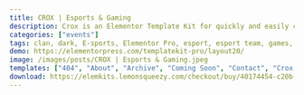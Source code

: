```yaml
---
title: CROX | Esports & Gaming
description: Crox is an Elementor Template Kit for quickly and easily creating websites for your business using the Elementor Page Builder plugin for WordPress. This kit has been optimized for use with the free Hello Elementor theme but may be used with most themes that support Elementor.
categories: ["events"]
tags: clan, dark, E-sports, Elementor Pro, esport, esport team, games, gaming, guild, red, sport, team, wordpress template
demo: https://elementorpress.com/templatekit-pro/layout20/
image: /images/posts/CROX | Esports & Gaming.jpeg
templates: ["404", "About", "Archive", "Coming Soon", "Contact", "Crox Games Tab 1", "Crox Games Tab 2", "Faq", "Footer 01", "Gallery", "Games", "Global", "Header 01", "Home", "Match Detail", "Single Post", "Team", "Testimonial"]
download: https://elemkits.lemonsqueezy.com/checkout/buy/40174454-c20b-4744-9cb7-6535b4dbfeb7
---
```

